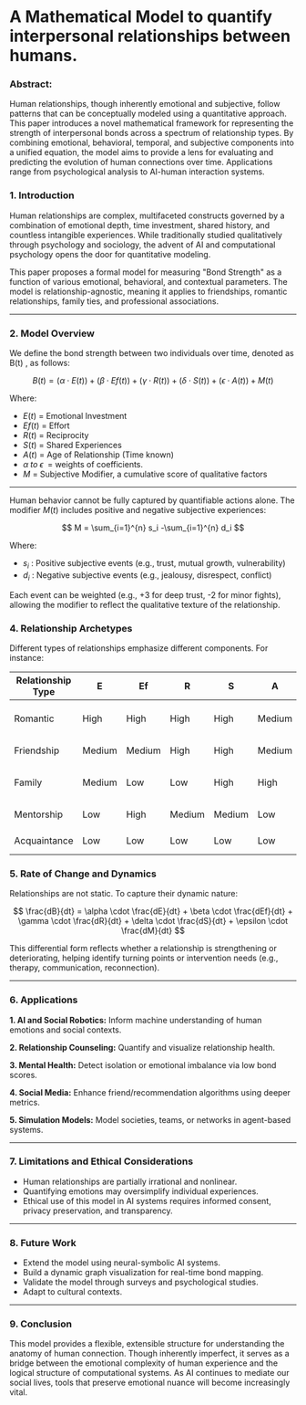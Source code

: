 # A Mathematical Model to quantify  interpersonal relationships between humans.

### **Abstract:**

Human relationships, though inherently emotional and subjective, follow patterns that can be conceptually modeled using a quantitative approach. This paper introduces a novel mathematical framework for representing the strength of interpersonal bonds across a spectrum of relationship types. By combining emotional, behavioral, temporal, and subjective components into a unified equation, the model aims to provide a lens for evaluating and predicting the evolution of human connections over time. Applications range from psychological analysis to AI-human interaction systems.

### 1. Introduction

Human relationships are complex, multifaceted constructs governed by a combination of emotional depth, time investment, shared history, and countless intangible experiences. While traditionally studied qualitatively through psychology and sociology, the advent of AI and computational psychology opens the door for quantitative modeling.

This paper proposes a formal model for measuring "Bond Strength" as a function of various emotional, behavioral, and contextual parameters. The model is relationship-agnostic, meaning it applies to friendships, romantic relationships, family ties, and professional associations.

---

### 2. Model Overview

We define the bond strength between two individuals over time, denoted as B(t) , as follows:

$$
B(t) = (\alpha \cdot E(t)) + (\beta \cdot Ef(t)) + (\gamma \cdot R(t)) + (\delta \cdot S(t)) + (\epsilon \cdot A(t)) + M(t)
$$

Where:

- $E(t)$  = Emotional Investment
- $Ef(t)$ = Effort
- $R(t)$  = Reciprocity
- $S(t)$  = Shared Experiences
- $A(t)$ = Age of Relationship (Time known)
- $\alpha \;to\; \epsilon \;$ = weights of coefficients.
- $M$ = Subjective Modifier, a cumulative score of qualitative factors

---

Human behavior cannot be fully captured by quantifiable actions alone. The modifier  $M(t)$ includes positive and negative subjective experiences:

$$
M = \sum_{i=1}^{n} s_i -\sum_{i=1}^{n} d_i
$$

Where:

- $s_i$ : Positive subjective events (e.g., trust, mutual growth, vulnerability)
- $d_i$ : Negative subjective events (e.g., jealousy, disrespect, conflict)

Each event can be weighted (e.g., +3 for deep trust, -2 for minor fights), allowing the modifier to reflect the qualitative texture of the relationship.

### 4. Relationship Archetypes

Different types of relationships emphasize different components. For instance:

| Relationship Type | E | Ef | R | S | A | Notes |
| --- | --- | --- | --- | --- | --- | --- |
| Romantic | High | High | High | High | Medium | Intensity & effort focused |
| Friendship | Medium | Medium | High | High | Medium | Mutuality key |
| Family | Medium | Low | Low | High | High | Inertia and history weighted |
| Mentorship | Low | High | Medium | Medium | Low | Growth-focused |
| Acquaintance | Low | Low | Low | Low | Low | Minimal interaction |

### 5. Rate of Change and Dynamics

Relationships are not static. To capture their dynamic nature:

$$
\frac{dB}{dt} = \alpha \cdot \frac{dE}{dt} + \beta \cdot \frac{dEf}{dt} + \gamma \cdot \frac{dR}{dt} + \delta \cdot \frac{dS}{dt} + \epsilon \cdot  \frac{dM}{dt}
$$

This differential form reflects whether a relationship is strengthening or deteriorating, helping identify turning points or intervention needs (e.g., therapy, communication, reconnection).

---

### 6. Applications

**1. AI and Social Robotics:** Inform machine understanding of human emotions and social contexts.

**2. Relationship Counseling:** Quantify and visualize relationship health.

**3. Mental Health:** Detect isolation or emotional imbalance via low bond scores.

**4. Social Media:** Enhance friend/recommendation algorithms using deeper metrics.

**5. Simulation Models:** Model societies, teams, or networks in agent-based systems.

---

### 7. Limitations and Ethical Considerations

- Human relationships are partially irrational and nonlinear.
- Quantifying emotions may oversimplify individual experiences.
- Ethical use of this model in AI systems requires informed consent, privacy preservation, and transparency.

---

### 8. Future Work

- Extend the model using neural-symbolic AI systems.
- Build a dynamic graph visualization for real-time bond mapping.
- Validate the model through surveys and psychological studies.
- Adapt to cultural contexts.

---

### 9. Conclusion

This model provides a flexible, extensible structure for understanding the anatomy of human connection. Though inherently imperfect, it serves as a bridge between the emotional complexity of human experience and the logical structure of computational systems. As AI continues to mediate our social lives, tools that preserve emotional nuance will become increasingly vital.